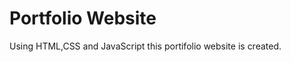 Portfolio Website
=================


Using HTML,CSS and JavaScript this portifolio website is created.
